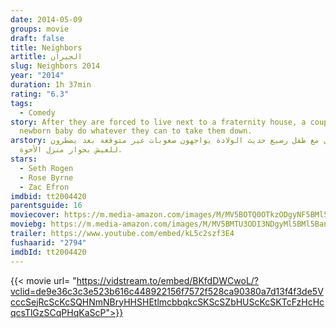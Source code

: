 ```yaml
---
date: 2014-05-09
groups: movie
draft: false
title: Neighbors
artitle: الجيران
slug: Neighbors 2014
year: "2014"
duration: 1h 37min
rating: "6.3"
tags:
  - Comedy
story: After they are forced to live next to a fraternity house, a couple with a
  newborn baby do whatever they can to take them down.
arstory: زوجان مع طفل رضيع حديث الولادة يواجهون صعوبات غير متوقعة بعد يضطرون
  للعيش بجوار منزل الأخوة.
stars:
  - Seth Rogen
  - Rose Byrne
  - Zac Efron
imdbid: tt2004420
parentsguide: 16
moviecover: https://m.media-amazon.com/images/M/MV5BOTQ0OTkzODgyNF5BMl5BanBnXkFtZTgwOTA3OTE4MDE@._V1_.jpg
moviebg: https://m.media-amazon.com/images/M/MV5BMTU3ODI3NDgyMl5BMl5BanBnXkFtZTgwNDI2OTU2MTE@._V1_SX1500_CR0,0,1500,999_AL_.jpg
trailer: https://www.youtube.com/embed/kL5c2szf3E4
fushaarid: "2794"
imdbId: tt2004420
---
```


{{< movie url= "https://vidstream.to/embed/BKfdDWCwoL/?vclid=de9e36c3c3e523b616c448922156f7572f528ca90380a7d13f4f3de5VcccSejRcScKcSQHNmNBryHHSHEtlmcbbqkcSKScSZbHUScKcSKTcFzHcHcqcsTlGzSCqPHqKaScP">}}
